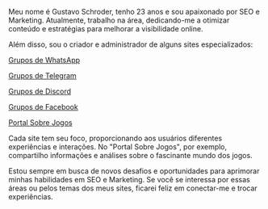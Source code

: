Meu nome é Gustavo Schroder, tenho 23 anos e sou apaixonado por SEO e Marketing. Atualmente, trabalho na área, dedicando-me a otimizar conteúdo e estratégias para melhorar a visibilidade online.

Além disso, sou o criador e administrador de alguns sites especializados:

[Grupos de WhatsApp](https://www.gruposdewhatss.com.br)

[Grupos de Telegram](https://www.gruposdewhatss.com.br/telegram)

[Grupos de Discord](https://www.gruposdewhatss.com.br/discord)

[Grupos de Facebook](https://www.gruposdewhatss.com.br/facebook)

[Portal Sobre Jogos](https://www.portalsobrejogos.com.br)

Cada site tem seu foco, proporcionando aos usuários diferentes experiências e interações. No "Portal Sobre Jogos", por exemplo, compartilho informações e análises sobre o fascinante mundo dos jogos.

Estou sempre em busca de novos desafios e oportunidades para aprimorar minhas habilidades em SEO e Marketing. Se você se interessa por essas áreas ou pelos temas dos meus sites, ficarei feliz em conectar-me e trocar experiências.
